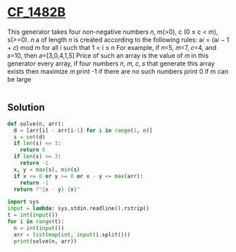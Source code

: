 # [CF_1482B](https://codeforces.com/contest/1482/B)

This generator takes four non-negative numbers 𝑛, m(>0), c (0 ≤ c < m), s(>=0). 𝑛
a of length 𝑛 is created according to the following rules:
  a𝑖 = (a𝑖 − 1 + 𝑐) mod m for all i such that 1 < i ≤ n
  For example, if 𝑛=5, 𝑚=7, 𝑐=4, and 𝑠=10, then 𝑎=[3,0,4,1,5]
Price of such an array is the value of 𝑚 in this generator
every array, if four numbers 𝑛, 𝑚, 𝑐, 𝑠 that generate this array exists then maximize 𝑚
print -1 if there are no such numbers
print 0 if m can be large

```txt

```

## Solution

```py
def solve(n, arr):
  d = [arr[i] - arr[i-1] for i in range(1, n)]
  s = set(d)
  if len(s) <= 1:
    return 0
  if len(s) >= 3:
    return -1
  x, y = max(s), min(s)
  if x <= 0 or y >= 0 or x - y <= max(arr):
    return -1
  return f"{x - y} {x}"

import sys
input = lambda: sys.stdin.readline().rstrip()
t = int(input())
for i in range(t):
  n = int(input())
  arr = list(map(int, input().split()))
  print(solve(n, arr))
```
